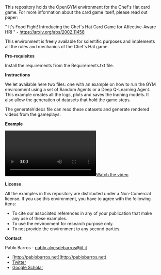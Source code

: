 This repository holds the OpenGYM environment for the Chef's Hat card game.
For more information about the card game itself, please read out paper:

" It's Food Fight! Introducing the Chef's Hat Card Game for Affective-Aware HRI " - https://arxiv.org/abs/2002.11458

This environment is freely available for scientific purposes and implements all the rules and mechanics of the Chef's Hat game.

**Pre-requisites**

Install the requirements from the Requirements.txt file.

**Instructions**

We let available here two files: one with an example on how to run the GYM environment using a set of Random Agents or a Deep Q-Learning Agent.
This example creates all the logs, plots and saves the training models. It also allow the generation of datasets that hold the game steps.

The generateVideos file can read these datasets and generate rendered videos from the gameplays.


**Example**

[![Watch the video](Examples/Example_Random_Agent.avi)](Examples/Example_Random_Agent.avi)


**License**

All the examples in this repository are distributed under a Non-Comercial license. If you use this environment, you have to agree with the following itens:

- To cite our associated references in any of your publication that make any use of these examples.
- To use the environment for research purpose only.
- To not provide the environment to any second parties.

**Contact**

Pablo Barros - pablo.alvesdebarros@iit.it

- [http://pablobarros.net](http://pablobarros.net)
- [Twitter](https://twitter.com/PBarros_br)
- [Google Scholar](https://scholar.google.com/citations?user=LU9tpkMAAAAJ)